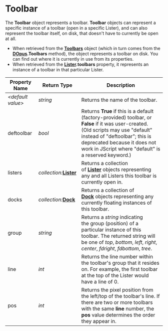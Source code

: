 # Toolbar

The **Toolbar** object represents a toolbar. **Toolbar** objects can represent a specific instance of a toolbar (open in a specific Lister), and can also represent the toolbar itself, on disk, that doesn't have to currently be open at all.

- When retrieved from the **[Toolbars](toolbars.md)** object (which in turn comes from the **[DOpus](dopus.md).Toolbars** method), the object represents a toolbar on disk. You can find out where it is currently in use from its properties.
- When retrieved from the **[Lister](lister.md).toolbars** property, it represents an instance of a toolbar in that particular Lister.

| Property Name | Return Type | Description |
| --- | --- | --- |
| *\<default value\>* | *string* | Returns the name of the toolbar. |
| deftoolbar | *bool* | Returns **True** if this is a default (factory-provided) toolbar, or **False** if it was user-created.  <br />(Old scripts may use "default" instead of "deftoolbar"; this is deprecated because it does not work in JScript where "default" is a reserved keyword.) |
| listers | *collection:***[Lister](lister.md)** | Returns a collection of **[Lister](lister.md)** objects representing any and all Listers this toolbar is currently open in. |
| docks | *collection:***[Dock](dock.md)** | Returns a collection of **[Dock](dock.md)** objects representing any currently floating instances of this toolbar. |
| group | *string* | Returns a *string* indicating the group (position) of a particular instance of this toolbar. The returned string will be one of *top*, *bottom*, *left*, *right*, *center*, *fdright*, *fdbottom*, *tree*. |
| line | *int* | Returns the line number within the toolbar's group that it resides on. For example, the first toolbar at the top of the Lister would have a line of 0. |
| pos | *int* | Returns the pixel position from the left/top of the toolbar's line. If there are two or more toolbars with the same **line** number, the **pos** value determines the order they appear in. |

